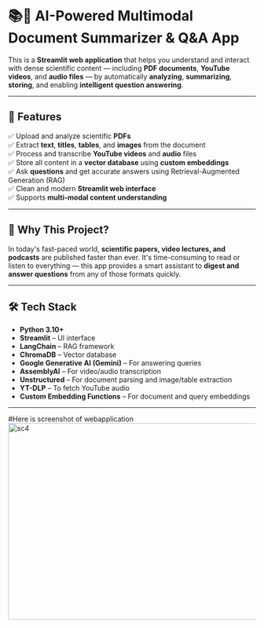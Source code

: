 # 📚🧠 AI-Powered Multimodal Document Summarizer & Q&A App

This is a **Streamlit web application** that helps you understand and interact with dense scientific content — including **PDF documents**, **YouTube videos**, and **audio files** — by automatically **analyzing**, **summarizing**, **storing**, and enabling **intelligent question answering**.

---

## 🚀 Features

✅ Upload and analyze scientific **PDFs**  
✅ Extract **text**, **titles**, **tables**, and **images** from the document  
✅ Process and transcribe **YouTube videos** and **audio** files  
✅ Store all content in a **vector database** using **custom embeddings**  
✅ Ask **questions** and get accurate answers using Retrieval-Augmented Generation (RAG)  
✅ Clean and modern **Streamlit web interface**  
✅ Supports **multi-modal content understanding**

---

## 🧠 Why This Project?

In today's fast-paced world, **scientific papers, video lectures, and podcasts** are published faster than ever. It's time-consuming to read or listen to everything — this app provides a smart assistant to **digest and answer questions** from any of those formats quickly.

---

## 🛠️ Tech Stack

- **Python 3.10+**
- **Streamlit** – UI interface
- **LangChain** – RAG framework
- **ChromaDB** – Vector database
- **Google Generative AI (Gemini)** – For answering queries
- **AssemblyAI** – For video/audio transcription
- **Unstructured** – For document parsing and image/table extraction
- **YT-DLP** – To fetch YouTube audio
- **Custom Embedding Functions** – For document and query embeddings

---


#Here is screenshot of webapplication
<img src="https://github.com/user-attachments/assets/93a653c0-00b0-4d5e-a9a2-95d923d5c0e3" alt="sc4" width="600" height="400">


